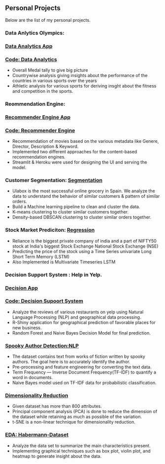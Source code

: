 ## Personal Projects

Below are the list of my personal projects.


### Data Anlytics Olympics: 
### [Data Analytics App](https://data-analytics-olympics.herokuapp.com/)
### [Code: Data Analytics](https://github.com/n-e-e-l/Data-Analytics-Olympics) 

<ul>
<li>Overall Medal tally to give big picture</li>
<li>Countrywise analysis giving insights about the performance of the countries in various sports over the years</li>
<li>Athletic analysis for various sports for deriving insght about the fitness and competition in the sports.</li>
</ul>

### Reommendation Engine: 
### [Recommender Engine App](https://neel-recommendation-engine.herokuapp.com/)
### [Code: Recommender Engine](https://github.com/n-e-e-l/content-based-Recommender)

<ul>
<li>Recommendation of movies based on the various metadata like Genere, Director, Description & Keyword.</li>
<li>Implemented two different approaches for the content-based recommendation engines.</li>
<li>Streamlit & Heroku were used for designing the UI and serving the model.</li>
</ul>

### Customer Segmentation: [Segmentation](https://github.com/n-e-e-l/customer-segmentation)

<ul>
<li>Ulabox is the most successful online grocery in Spain. We analyze the data to understand the behavior of similar customers & pattern of similar orders.</li>
<li>Build a Machine learning pipeline to clean and cluster the data. </li>
<li>K-means clustering to cluster similar customers together.</li>
<li>Density-based DBSCAN clustering to cluster similar orders together.</li>
</ul>

### Stock Market Prediciton: [Regression](https://github.com/n-e-e-l/Stock-Market-Prediction)

<ul>
<li>Reliance is the biggest private company of india and a part of NIFTY50 stock at India's biggest Stock Exchange National Stock Exchange (NSE)</li>
<li>Predicting the price of the stock using a Time Series univariate Long Short Term Memory (LSTM) </li>
<li>Also Implemented is Multivariate Timeseries LSTM</li>
</ul>

### Decision Support System : Help in Yelp.
### [Decision App](https://snehavidekarovgu.shinyapps.io/DecisionSupportSystem/)
### [Code: Decision Supoort System](https://github.com/n-e-e-l/Team-Rocket)
<ul>
<li>Analyze the reviews of various restaurants on yelp using Natural Language Processing (NLP) and geographical data processing. </li>
<li>R-Shiny application for geographical prediction of favorable places for new business.</li>
<li>Random Forest and Naive Bayes Decision Model for final prediction.</li>
</ul>

### [Spooky Author Detection:NLP](https://github.com/n-e-e-l/NLP)
<ul>
<li>The dataset contains text from works of fiction written by spooky authors. The goal here is to accurately identify the author. </li>
<li>Pre-processing and feature engineering for converting the text data. </li>
<li>Term Frequency — Inverse Document Frequency(TF-IDF) to quantify a word in documents.</li>
<li> Naive Bayes model used on TF-IDF data for probabilistic classification.</li>
</ul>

### [Dimensionality Reduction](https://github.com/n-e-e-l/DimensionalityReduction)
<ul>
<li>Given dataset has more than 800 attributes. </li>
<li>Principal component analysis (PCA) is done to reduce the dimension of the dataset while retaining as much as possible of the variation.</li>
<li>t-SNE is a non-linear technique for dimensionality reduction.</li>
</ul>

### [EDA: Habermann-Dataset](https://github.com/n-e-e-l/ExploratoryDataAnalysis_Haberman)
<ul>
<li>Analyze the data set to summarize the main characteristics present.</li>
<li>Implementing graphical techniques such as box plot, violin plot, and heatmap to generate insight about the data.

